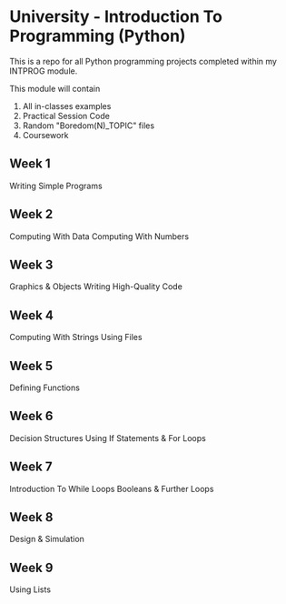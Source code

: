 # University - Introduction To Programming (Python)
This is a repo for all Python programming projects
completed within my INTPROG module.

This module will contain

1. All in-classes examples
2. Practical Session Code
3. Random "Boredom(N)_TOPIC" files
4. Coursework

## Week 1

Writing Simple Programs

## Week 2

Computing With Data
Computing With Numbers

## Week 3

Graphics & Objects
Writing High-Quality Code

## Week 4

Computing With Strings
Using Files

## Week 5

Defining Functions

## Week 6

Decision Structures
Using If Statements & For Loops

## Week 7

Introduction To While Loops
Booleans & Further Loops

## Week 8

Design & Simulation

## Week 9

Using Lists